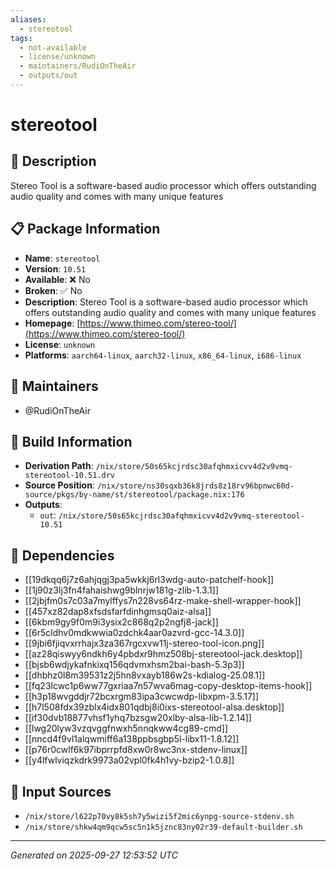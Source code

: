```yaml
---
aliases:
  - stereotool
tags:
  - not-available
  - license/unknown
  - maintainers/RudiOnTheAir
  - outputs/out
---
```


# stereotool

## 📝 Description

Stereo Tool is a software-based audio processor which offers outstanding audio quality and comes with many unique features

## 📋 Package Information

- **Name**: `stereotool`
- **Version**: `10.51`
- **Available**: ❌ No
- **Broken**: ✅ No
- **Description**: Stereo Tool is a software-based audio processor which offers outstanding audio quality and comes with many unique features
- **Homepage**: [https://www.thimeo.com/stereo-tool/](https://www.thimeo.com/stereo-tool/)
- **License**: `unknown`
- **Platforms**: `aarch64-linux`, `aarch32-linux`, `x86_64-linux`, `i686-linux`
## 👥 Maintainers

- @RudiOnTheAir


## 🔧 Build Information

- **Derivation Path**: `/nix/store/50s65kcjrdsc30afqhmxicvv4d2v9vmq-stereotool-10.51.drv`
- **Source Position**: `/nix/store/ns30sqxb36k8jrds8z18rv96bpnwc60d-source/pkgs/by-name/st/stereotool/package.nix:176`
- **Outputs**:
  - `out`:  `/nix/store/50s65kcjrdsc30afqhmxicvv4d2v9vmq-stereotool-10.51`

## 🔗 Dependencies

- [[19dkqq6j7z6ahjqgj3pa5wkkj6rl3wdg-auto-patchelf-hook]]
- [[1j90z3lj3fn4fahaishwg9blnrjw181g-zlib-1.3.1]]
- [[2jbjfm0s7c03a7mylffys7n228vs64rz-make-shell-wrapper-hook]]
- [[457xz82dap8xfsdsfarfdinhgmsq0aiz-alsa]]
- [[6kbm9gy9f0m9i3ysix2c868q2p2ngfj8-jack]]
- [[6r5cldhv0mdkwwia0zdchk4aar0azvrd-gcc-14.3.0]]
- [[9jbi6fjiqvxrrhajx3za367rgcxvw11j-stereo-tool-icon.png]]
- [[az28qiswyy6ndkh6y4pbdxr9hmz508bj-stereotool-jack.desktop]]
- [[bjsb6wdjykafnkixq156qdvmxhsm2bai-bash-5.3p3]]
- [[dhbhz0l8m39531z2j5hn8vxayb186w2s-kdialog-25.08.1]]
- [[fq23lcwc1p6ww77gxriaa7n57wva6mag-copy-desktop-items-hook]]
- [[h3p18wvgddjr72bcxrgm83ipa3cwcwdp-libxpm-3.5.17]]
- [[h7l508fdx39zblx4idx801qdbj8i0ixs-stereotool-alsa.desktop]]
- [[if30dvb18877vhsf1yhq7bzsgw20xlby-alsa-lib-1.2.14]]
- [[lwg20lyw3vzqvggfnwxh5nnqkww4cg89-cmd]]
- [[nncd4f9vl1alqwmiff6a138ppbsgbp5l-libx11-1.8.12]]
- [[p76r0cwlf6k97ibprrpfd8xw0r8wc3nx-stdenv-linux]]
- [[y4lfwlviqzkdrk9973a02vpl0fk4h1vy-bzip2-1.0.8]]

## 📁 Input Sources

- `/nix/store/l622p70vy8k5sh7y5wizi5f2mic6ynpg-source-stdenv.sh`
- `/nix/store/shkw4qm9qcw5sc5n1k5jznc83ny02r39-default-builder.sh`

---
*Generated on 2025-09-27 12:53:52 UTC*
